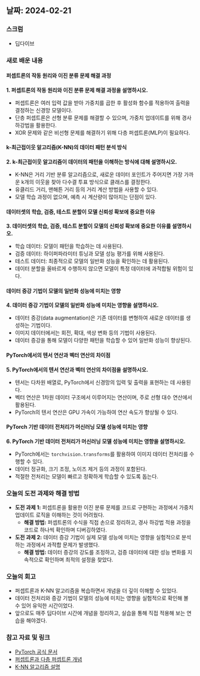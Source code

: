 ## 날짜: 2024-02-21

### 스크럼
- 딥다이브  

### 새로 배운 내용
#### 퍼셉트론의 작동 원리와 이진 분류 문제 해결 과정  
**1. 퍼셉트론의 작동 원리와 이진 분류 문제 해결 과정을 설명하시오.**  
- 퍼셉트론은 여러 입력 값을 받아 가중치를 곱한 후 활성화 함수를 적용하여 출력을 결정하는 신경망 모델이다.  
- 단층 퍼셉트론은 선형 분류 문제를 해결할 수 있으며, 가중치 업데이트를 위해 경사 하강법을 활용한다.  
- XOR 문제와 같은 비선형 문제를 해결하기 위해 다층 퍼셉트론(MLP)이 필요하다.  

#### k-최근접이웃 알고리즘(K-NN)의 데이터 패턴 분석 방식  
**2. k-최근접이웃 알고리즘이 데이터의 패턴을 이해하는 방식에 대해 설명하시오.**  
- K-NN은 거리 기반 분류 알고리즘으로, 새로운 데이터 포인트가 주어지면 가장 가까운 k개의 이웃을 찾아 다수결 투표 방식으로 클래스를 결정한다.  
- 유클리드 거리, 맨해튼 거리 등의 거리 계산 방법을 사용할 수 있다.  
- 모델 학습 과정이 없으며, 예측 시 계산량이 많아지는 단점이 있다.  

#### 데이터셋의 학습, 검증, 테스트 분할이 모델 신뢰성 확보에 중요한 이유  
**3. 데이터셋의 학습, 검증, 테스트 분할이 모델의 신뢰성 확보에 중요한 이유를 설명하시오.**  
- 학습 데이터: 모델이 패턴을 학습하는 데 사용된다.  
- 검증 데이터: 하이퍼파라미터 튜닝과 모델 성능 평가를 위해 사용된다.  
- 테스트 데이터: 최종적으로 모델의 일반화 성능을 확인하는 데 활용된다.  
- 데이터 분할을 올바르게 수행하지 않으면 모델이 특정 데이터에 과적합될 위험이 있다.  

#### 데이터 증강 기법이 모델의 일반화 성능에 미치는 영향  
**4. 데이터 증강 기법이 모델의 일반화 성능에 미치는 영향을 설명하시오.**  
- 데이터 증강(data augmentation)은 기존 데이터를 변형하여 새로운 데이터를 생성하는 기법이다.  
- 이미지 데이터에서는 회전, 확대, 색상 변화 등의 기법이 사용된다.  
- 데이터 증강을 통해 모델이 다양한 패턴을 학습할 수 있어 일반화 성능이 향상된다.  

#### PyTorch에서의 텐서 연산과 벡터 연산의 차이점  
**5. PyTorch에서의 텐서 연산과 벡터 연산의 차이점을 설명하시오.**  
- 텐서는 다차원 배열로, PyTorch에서 신경망의 입력 및 출력을 표현하는 데 사용된다.  
- 벡터 연산은 1차원 데이터 구조에서 이루어지는 연산이며, 주로 선형 대수 연산에서 활용된다.  
- PyTorch의 텐서 연산은 GPU 가속이 가능하여 연산 속도가 향상될 수 있다.  

#### PyTorch 기반 데이터 전처리가 머신러닝 모델 성능에 미치는 영향  
**6. PyTorch 기반 데이터 전처리가 머신러닝 모델 성능에 미치는 영향을 설명하시오.**  
- PyTorch에서는 `torchvision.transforms`를 활용하여 이미지 데이터 전처리를 수행할 수 있다.  
- 데이터 정규화, 크기 조정, 노이즈 제거 등의 과정이 포함된다.  
- 적절한 전처리는 모델이 빠르고 정확하게 학습할 수 있도록 돕는다.  

### 오늘의 도전 과제와 해결 방법  
- **도전 과제 1:** 퍼셉트론을 활용한 이진 분류 문제를 코드로 구현하는 과정에서 가중치 업데이트 로직을 이해하는 것이 어려웠다.  
  - **해결 방법:** 퍼셉트론의 수식을 직접 손으로 정리하고, 경사 하강법 적용 과정을 코드로 하나씩 확인하며 디버깅하였다.  
- **도전 과제 2:** 데이터 증강 기법이 실제 모델 성능에 미치는 영향을 실험적으로 분석하는 과정에서 과적합 문제가 발생했다.  
  - **해결 방법:** 데이터 증강의 강도를 조정하고, 검증 데이터에 대한 성능 변화를 지속적으로 확인하며 최적의 설정을 찾았다.  

### 오늘의 회고  
- 퍼셉트론과 K-NN 알고리즘을 복습하면서 개념을 더 깊이 이해할 수 있었다.  
- 데이터 전처리와 증강 기법이 모델의 성능에 미치는 영향을 실험적으로 확인해 볼 수 있어 유익한 시간이었다.  
- 앞으로도 매주 딥다이브 시간에 개념을 정리하고, 실습을 통해 직접 적용해 보는 연습을 해야겠다.  

### 참고 자료 및 링크  
- [PyTorch 공식 문서](https://pytorch.org/docs/stable/index.html)  
- [퍼셉트론과 다층 퍼셉트론 개념](https://en.wikipedia.org/wiki/Perceptron)  
- [K-NN 알고리즘 설명](https://en.wikipedia.org/wiki/K-nearest_neighbors_algorithm)  
